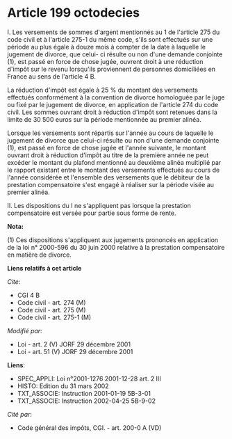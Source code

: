 # Article 199 octodecies

I. Les versements de sommes d'argent mentionnés au 1 de l'article 275 du code civil et à l'article 275-1 du même code, s'ils
sont effectués sur une période au plus égale à douze mois à compter de la date à laquelle le jugement de divorce, que celui-
ci résulte ou non d'une demande conjointe (1), est passé en force de chose jugée, ouvrent droit à une réduction d'impôt sur
le revenu lorsqu'ils proviennent de personnes domiciliées en France au sens de l'article 4 B.

La réduction d'impôt est égale à 25 % du montant des versements effectués conformément à la convention de divorce homologuée
par le juge ou fixé par le jugement de divorce, en application de l'article 274 du code civil. Les sommes ouvrant droit à
réduction d'impôt sont retenues dans la limite de 30 500 euros sur la période mentionnée au premier alinéa.

Lorsque les versements sont répartis sur l'année au cours de laquelle le jugement de divorce que celui-ci résulte ou non
d'une demande conjointe (1), est passé en force de chose jugée et l'année suivante, le montant ouvrant droit à réduction
d'impôt au titre de la première année ne peut excéder le montant du plafond mentionné au deuxième alinéa multiplié par le
rapport existant entre le montant des versements effectués au cours de l'année considérée et l'ensemble des versements que le
débiteur de la prestation compensatoire s'est engagé à réaliser sur la période visée au premier alinéa.

II. Les dispositions du I ne s'appliquent pas lorsque la prestation compensatoire est versée pour partie sous forme de rente.

**Nota:**

(1) Ces dispositions s'appliquent aux jugements prononcés en application de la loi n° 2000-596 du 30 juin 2000 relative à la
prestation compensatoire en matière de divorce.

**Liens relatifs à cet article**

_Cite_:

  - CGI 4 B
  - Code civil - art. 274 (M)
  - Code civil - art. 275 (M)
  - Code civil - art. 275-1 (M)

_Modifié par_:

  - Loi - art. 2 (V) JORF 29 décembre 2001
  - Loi - art. 51 (V) JORF 29 décembre 2001

**Liens**:

  - SPEC_APPLI: Loi n°2001-1276 2001-12-28 art. 2 III
  - HISTO: Edition du 31 mars 2002
  - TXT_ASSOCIE: Instruction 2001-01-19 5B-3-01
  - TXT_ASSOCIE: Instruction 2002-04-25 5B-9-02

_Cité par_:

  - Code général des impôts, CGI. - art. 200-0 A (VD)
